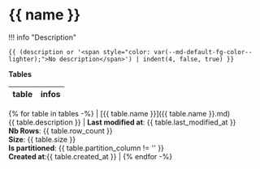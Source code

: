 # {{ name }}

!!! info "Description"

    {{ (description or '<span style="color: var(--md-default-fg-color--lighter);">No description</span>') | indent(4, false, true) }}


**Tables**

| table | infos |
|---|---|
{% for table in tables -%}
| [{{ table.name }}]({{ table.name }}.md)<br>{{ table.description }} | **Last modified at**: {{ table.last_modified_at }}<br>**Nb Rows**: {{ table.row_count }}<br>**Size**: {{ table.size }}<br>**Is partitioned**: {{ table.partition_column != '' }}<br>**Created at**:{{ table.created_at }} |
{% endfor -%}